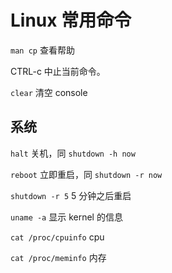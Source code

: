 # Linux 常用命令

`man cp`
查看帮助

CTRL-c
中止当前命令。

`clear`
清空 console



## 系统

`halt`
关机，同 `shutdown -h now`

`reboot`
立即重启，同 `shutdown -r now`

`shutdown -r 5`
5 分钟之后重启

`uname -a`
显示 kernel 的信息

`cat /proc/cpuinfo`
cpu

`cat /proc/meminfo`
内存

